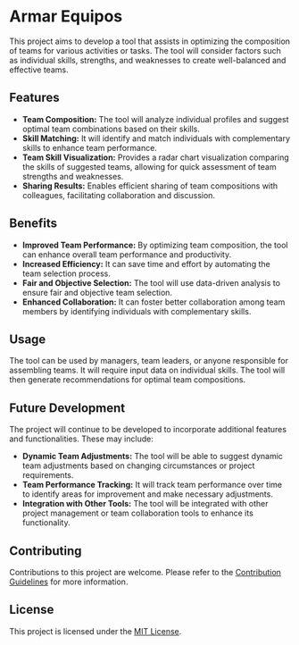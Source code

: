 # Armar Equipos

This project aims to develop a tool that assists in optimizing the composition of teams for various activities or tasks. The tool will consider factors such as individual skills, strengths, and weaknesses to create well-balanced and effective teams.

## Features

* **Team Composition:** The tool will analyze individual profiles and suggest optimal team combinations based on their skills.
* **Skill Matching:** It will identify and match individuals with complementary skills to enhance team performance.
* **Team Skill Visualization:** Provides a radar chart visualization comparing the skills of suggested teams, allowing for quick assessment of team strengths and weaknesses.
* **Sharing Results:** Enables efficient sharing of team compositions with colleagues, facilitating collaboration and discussion.

## Benefits

* **Improved Team Performance:** By optimizing team composition, the tool can enhance overall team performance and productivity.
* **Increased Efficiency:** It can save time and effort by automating the team selection process.
* **Fair and Objective Selection:** The tool will use data-driven analysis to ensure fair and objective team selection.
* **Enhanced Collaboration:** It can foster better collaboration among team members by identifying individuals with complementary skills.

## Usage

The tool can be used by managers, team leaders, or anyone responsible for assembling teams. It will require input data on individual skills. The tool will then generate recommendations for optimal team compositions.

## Future Development

The project will continue to be developed to incorporate additional features and functionalities. These may include:

* **Dynamic Team Adjustments:** The tool will be able to suggest dynamic team adjustments based on changing circumstances or project requirements.
* **Team Performance Tracking:** It will track team performance over time to identify areas for improvement and make necessary adjustments.
* **Integration with Other Tools:** The tool will be integrated with other project management or team collaboration tools to enhance its functionality.

## Contributing

Contributions to this project are welcome. Please refer to the [Contribution Guidelines](CONTRIBUTING.md) for more information.

## License

This project is licensed under the [MIT License](LICENSE).
